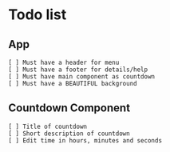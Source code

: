 # Todo list
## App
    [ ] Must have a header for menu
    [ ] Must have a footer for details/help
    [ ] Must have main component as countdown
    [ ] Must have a BEAUTIFUL background

## Countdown Component
    [ ] Title of countdown
    [ ] Short description of countdown
    [ ] Edit time in hours, minutes and seconds
